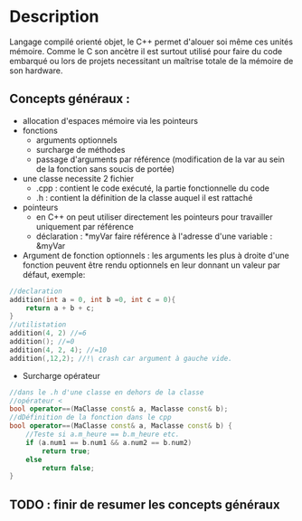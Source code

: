 # Description

Langage compilé orienté objet, le C++ permet d'alouer soi même ces unités mémoire. Comme le C son ancètre il est surtout utilisé pour faire du code embarqué ou lors de projets necessitant un maîtrise totale de la mémoire de son hardware.

## Concepts généraux :

- allocation d'espaces mémoire via les pointeurs
- fonctions
  - arguments optionnels
  - surcharge de méthodes
  - passage d'arguments par référence (modification de la var au sein de la fonction sans soucis de portée)
- une classe necessite 2 fichier
  - .cpp : contient le code exécuté, la partie fonctionnelle du code
  - .h : contient la définition de la classe auquel il est rattaché
- pointeurs
  - en C++ on peut utiliser directement les pointeurs pour travailler uniquement par référence
  - déclaration : \*myVar
    faire référence à l'adresse d'une variable : &myVar
- Argument de fonction optionnels : les arguments les plus à droite d'une fonction peuvent être rendu optionnels en leur donnant un valeur par défaut, exemple:

```cpp
//declaration
addition(int a = 0, int b =0, int c = 0){
    return a + b + c;
}
//utilistation
addition(4, 2) //=6
addition(); //=0
addition(4, 2, 4); //=10
addition(,12,2); //!\ crash car argument à gauche vide.
```
- Surcharge opérateur
```cpp
//dans le .h d'une classe en dehors de la classe
//opérateur <
bool operator==(MaClasse const& a, Maclasse const& b);
//dDéfinition de la fonction dans le cpp
bool operator==(MaClasse const& a, Maclasse const& b) {
    //Teste si a.m_heure == b.m_heure etc.  
    if (a.num1 == b.num1 && a.num2 == b.num2)
        return true;
    else
        return false;
}
```
## TODO : finir de resumer les concepts généraux
